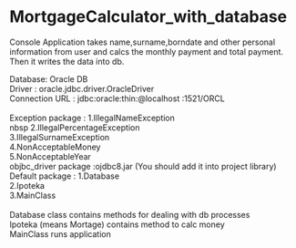 # MortgageCalculator_with_database

Console Application takes name,surname,borndate and other personal information from user and calcs the monthly payment and total payment.
Then it writes the data into db.<br>

Database: Oracle DB <br>
Driver : oracle.jdbc.driver.OracleDriver <br>
Connection URL : jdbc:oracle:thin:@localhost <or ip>:1521/ORCL <br>
 <br>
Exception package : 1.IllegalNameException <br>
                  nbsp  2.IllegalPercentageException <br>
                    3.IllegalSurnameException <br>
                    4.NonAcceptableMoney <br>
                    5.NonAcceptableYear <br>
objbc_driver package :ojdbc8.jar (You should add it into project library) <br>
Default package : 1.Database <br>
                  2.Ipoteka <br>
                  3.MainClass <br>
                   <br>
Database class contains methods for dealing with db processes <br>
Ipoteka (means Mortage) contains method to calc money <br>
MainClass runs application <br>
